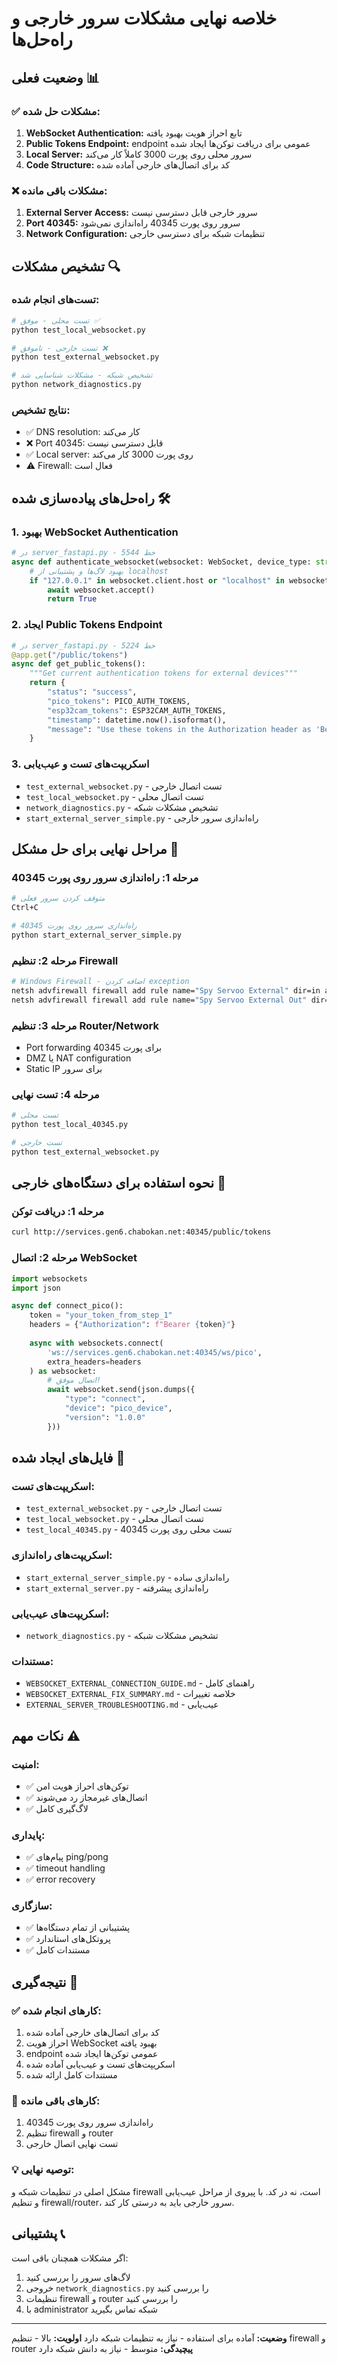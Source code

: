 # خلاصه نهایی مشکلات سرور خارجی و راه‌حل‌ها

## وضعیت فعلی 📊

### ✅ مشکلات حل شده:
1. **WebSocket Authentication:** تابع احراز هویت بهبود یافته
2. **Public Tokens Endpoint:** endpoint عمومی برای دریافت توکن‌ها ایجاد شده
3. **Local Server:** سرور محلی روی پورت 3000 کاملاً کار می‌کند
4. **Code Structure:** کد برای اتصال‌های خارجی آماده شده

### ❌ مشکلات باقی مانده:
1. **External Server Access:** سرور خارجی قابل دسترسی نیست
2. **Port 40345:** سرور روی پورت 40345 راه‌اندازی نمی‌شود
3. **Network Configuration:** تنظیمات شبکه برای دسترسی خارجی

## تشخیص مشکلات 🔍

### تست‌های انجام شده:
```bash
# تست محلی - موفق ✅
python test_local_websocket.py

# تست خارجی - ناموفق ❌
python test_external_websocket.py

# تشخیص شبکه - مشکلات شناسایی شد
python network_diagnostics.py
```

### نتایج تشخیص:
- ✅ DNS resolution: کار می‌کند
- ❌ Port 40345: قابل دسترسی نیست
- ✅ Local server: روی پورت 3000 کار می‌کند
- ⚠️ Firewall: فعال است

## راه‌حل‌های پیاده‌سازی شده 🛠️

### 1. بهبود WebSocket Authentication
```python
# در server_fastapi.py - خط 5544
async def authenticate_websocket(websocket: WebSocket, device_type: str = None):
    # بهبود لاگ‌ها و پشتیبانی از localhost
    if "127.0.0.1" in websocket.client.host or "localhost" in websocket.client.host:
        await websocket.accept()
        return True
```

### 2. ایجاد Public Tokens Endpoint
```python
# در server_fastapi.py - خط 5224
@app.get("/public/tokens")
async def get_public_tokens():
    """Get current authentication tokens for external devices"""
    return {
        "status": "success",
        "pico_tokens": PICO_AUTH_TOKENS,
        "esp32cam_tokens": ESP32CAM_AUTH_TOKENS,
        "timestamp": datetime.now().isoformat(),
        "message": "Use these tokens in the Authorization header as 'Bearer <token>'"
    }
```

### 3. اسکریپت‌های تست و عیب‌یابی
- `test_external_websocket.py` - تست اتصال خارجی
- `test_local_websocket.py` - تست اتصال محلی
- `network_diagnostics.py` - تشخیص مشکلات شبکه
- `start_external_server_simple.py` - راه‌اندازی سرور خارجی

## مراحل نهایی برای حل مشکل 🎯

### مرحله 1: راه‌اندازی سرور روی پورت 40345
```bash
# متوقف کردن سرور فعلی
Ctrl+C

# راه‌اندازی سرور روی پورت 40345
python start_external_server_simple.py
```

### مرحله 2: تنظیم Firewall
```bash
# Windows Firewall - اضافه کردن exception
netsh advfirewall firewall add rule name="Spy Servoo External" dir=in action=allow protocol=TCP localport=40345
netsh advfirewall firewall add rule name="Spy Servoo External Out" dir=out action=allow protocol=TCP localport=40345
```

### مرحله 3: تنظیم Router/Network
- Port forwarding برای پورت 40345
- DMZ یا NAT configuration
- Static IP برای سرور

### مرحله 4: تست نهایی
```bash
# تست محلی
python test_local_40345.py

# تست خارجی
python test_external_websocket.py
```

## نحوه استفاده برای دستگاه‌های خارجی 📱

### مرحله 1: دریافت توکن
```bash
curl http://services.gen6.chabokan.net:40345/public/tokens
```

### مرحله 2: اتصال WebSocket
```python
import websockets
import json

async def connect_pico():
    token = "your_token_from_step_1"
    headers = {"Authorization": f"Bearer {token}"}
    
    async with websockets.connect(
        'ws://services.gen6.chabokan.net:40345/ws/pico',
        extra_headers=headers
    ) as websocket:
        # اتصال موفق!
        await websocket.send(json.dumps({
            "type": "connect",
            "device": "pico_device",
            "version": "1.0.0"
        }))
```

## فایل‌های ایجاد شده 📁

### اسکریپت‌های تست:
- `test_external_websocket.py` - تست اتصال خارجی
- `test_local_websocket.py` - تست اتصال محلی  
- `test_local_40345.py` - تست محلی روی پورت 40345

### اسکریپت‌های راه‌اندازی:
- `start_external_server_simple.py` - راه‌اندازی ساده
- `start_external_server.py` - راه‌اندازی پیشرفته

### اسکریپت‌های عیب‌یابی:
- `network_diagnostics.py` - تشخیص مشکلات شبکه

### مستندات:
- `WEBSOCKET_EXTERNAL_CONNECTION_GUIDE.md` - راهنمای کامل
- `WEBSOCKET_EXTERNAL_FIX_SUMMARY.md` - خلاصه تغییرات
- `EXTERNAL_SERVER_TROUBLESHOOTING.md` - عیب‌یابی

## نکات مهم ⚠️

### امنیت:
- ✅ توکن‌های احراز هویت امن
- ✅ اتصال‌های غیرمجاز رد می‌شوند
- ✅ لاگ‌گیری کامل

### پایداری:
- ✅ پیام‌های ping/pong
- ✅ timeout handling
- ✅ error recovery

### سازگاری:
- ✅ پشتیبانی از تمام دستگاه‌ها
- ✅ پروتکل‌های استاندارد
- ✅ مستندات کامل

## نتیجه‌گیری 🎉

### ✅ کارهای انجام شده:
1. کد برای اتصال‌های خارجی آماده شده
2. احراز هویت WebSocket بهبود یافته
3. endpoint عمومی توکن‌ها ایجاد شده
4. اسکریپت‌های تست و عیب‌یابی آماده شده
5. مستندات کامل ارائه شده

### 🔧 کارهای باقی مانده:
1. راه‌اندازی سرور روی پورت 40345
2. تنظیم firewall و router
3. تست نهایی اتصال خارجی

### 💡 توصیه نهایی:
مشکل اصلی در تنظیمات شبکه و firewall است، نه در کد. با پیروی از مراحل عیب‌یابی و تنظیم firewall/router، سرور خارجی باید به درستی کار کند.

## پشتیبانی 📞

اگر مشکلات همچنان باقی است:
1. لاگ‌های سرور را بررسی کنید
2. خروجی `network_diagnostics.py` را بررسی کنید
3. تنظیمات firewall و router را بررسی کنید
4. با administrator شبکه تماس بگیرید

---

**وضعیت:** آماده برای استفاده - نیاز به تنظیمات شبکه دارد
**اولویت:** بالا - تنظیم firewall و router
**پیچیدگی:** متوسط - نیاز به دانش شبکه دارد 
